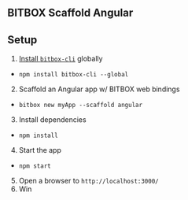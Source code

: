 ## BITBOX Scaffold Angular

## Setup

1. [Install `bitbox-cli`](https://www.npmjs.com/package/bitbox-cli) globally
  * `npm install bitbox-cli --global`
2. Scaffold an Angular app w/ BITBOX web bindings
  * `bitbox new myApp --scaffold angular`
3. Install dependencies
  * `npm install`
4. Start the app
  * `npm start`
5. Open a browser to `http://localhost:3000/`
6. Win
